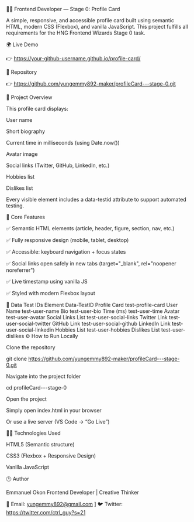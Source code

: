🧑‍💻 Frontend Developer — Stage 0: Profile Card

A simple, responsive, and accessible profile card built using semantic HTML, modern CSS (Flexbox), and vanilla JavaScript.
This project fulfills all requirements for the HNG Frontend Wizards Stage 0 task.

🌍 Live Demo

👉 https://your-github-username.github.io/profile-card/


💾 Repository

👉 https://github.com/yungemmy892-maker/profileCard---stage-0.git

🧱 Project Overview

This profile card displays:

User name

Short biography

Current time in milliseconds (using Date.now())

Avatar image

Social links (Twitter, GitHub, LinkedIn, etc.)

Hobbies list

Dislikes list

Every visible element includes a data-testid attribute to support automated testing.

🧩 Core Features

✅ Semantic HTML elements (article, header, figure, section, nav, etc.)

✅ Fully responsive design (mobile, tablet, desktop)

✅ Accessible: keyboard navigation + focus states

✅ Social links open safely in new tabs (target="_blank", rel="noopener noreferrer")

✅ Live timestamp using vanilla JS

✅ Styled with modern Flexbox layout

🧠 Data Test IDs
Element	Data-TestID
Profile Card	test-profile-card
User Name	test-user-name
Bio	test-user-bio
Time (ms)	test-user-time
Avatar	test-user-avatar
Social Links List	test-user-social-links
Twitter Link	test-user-social-twitter
GitHub Link	test-user-social-github
LinkedIn Link	test-user-social-linkedin
Hobbies List	test-user-hobbies
Dislikes List	test-user-dislikes
⚙️ How to Run Locally

Clone the repository

git clone https://github.com/yungemmy892-maker/profileCard---stage-0.git


Navigate into the project folder

cd profileCard---stage-0


Open the project

Simply open index.html in your browser

Or use a live server (VS Code → “Go Live”)

🧑‍🎨 Technologies Used

HTML5 (Semantic structure)

CSS3 (Flexbox + Responsive Design)

Vanilla JavaScript

🕒 Author

Emmanuel Okon
Frontend Developer | Creative Thinker

📧 Email: yungemmy892@gmail.com
]
🐦 Twitter: https://twitter.com/ctrl_guy?s=21